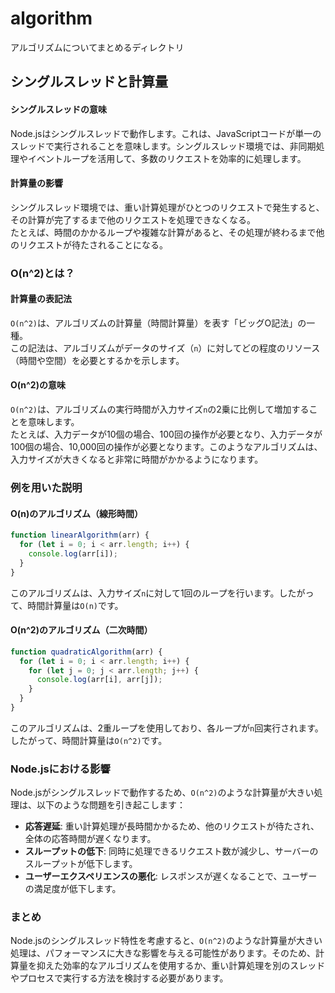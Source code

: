 # algorithm

アルゴリズムについてまとめるディレクトリ

## シングルスレッドと計算量

#### シングルスレッドの意味

Node.jsはシングルスレッドで動作します。これは、JavaScriptコードが単一のスレッドで実行されることを意味します。シングルスレッド環境では、非同期処理やイベントループを活用して、多数のリクエストを効率的に処理します。

#### 計算量の影響

シングルスレッド環境では、重い計算処理がひとつのリクエストで発生すると、その計算が完了するまで他のリクエストを処理できなくなる。  
たとえば、時間のかかるループや複雑な計算があると、その処理が終わるまで他のリクエストが待たされることになる。

### O(n^2)とは？

#### 計算量の表記法

`O(n^2)`は、アルゴリズムの計算量（時間計算量）を表す「ビッグO記法」の一種。  
この記法は、アルゴリズムがデータのサイズ（`n`）に対してどの程度のリソース（時間や空間）を必要とするかを示します。

#### O(n^2)の意味

`O(n^2)`は、アルゴリズムの実行時間が入力サイズ`n`の2乗に比例して増加することを意味します。  
たとえば、入力データが10個の場合、100回の操作が必要となり、入力データが100個の場合、10,000回の操作が必要となります。このようなアルゴリズムは、入力サイズが大きくなると非常に時間がかかるようになります。

### 例を用いた説明

#### O(n)のアルゴリズム（線形時間）
```javascript
function linearAlgorithm(arr) {
  for (let i = 0; i < arr.length; i++) {
    console.log(arr[i]);
  }
}
```
このアルゴリズムは、入力サイズ`n`に対して1回のループを行います。したがって、時間計算量は`O(n)`です。

#### O(n^2)のアルゴリズム（二次時間）
```javascript
function quadraticAlgorithm(arr) {
  for (let i = 0; i < arr.length; i++) {
    for (let j = 0; j < arr.length; j++) {
      console.log(arr[i], arr[j]);
    }
  }
}
```
このアルゴリズムは、2重ループを使用しており、各ループが`n`回実行されます。したがって、時間計算量は`O(n^2)`です。

### Node.jsにおける影響

Node.jsがシングルスレッドで動作するため、`O(n^2)`のような計算量が大きい処理は、以下のような問題を引き起こします：

- **応答遅延**: 重い計算処理が長時間かかるため、他のリクエストが待たされ、全体の応答時間が遅くなります。
- **スループットの低下**: 同時に処理できるリクエスト数が減少し、サーバーのスループットが低下します。
- **ユーザーエクスペリエンスの悪化**: レスポンスが遅くなることで、ユーザーの満足度が低下します。

### まとめ

Node.jsのシングルスレッド特性を考慮すると、`O(n^2)`のような計算量が大きい処理は、パフォーマンスに大きな影響を与える可能性があります。そのため、計算量を抑えた効率的なアルゴリズムを使用するか、重い計算処理を別のスレッドやプロセスで実行する方法を検討する必要があります。
